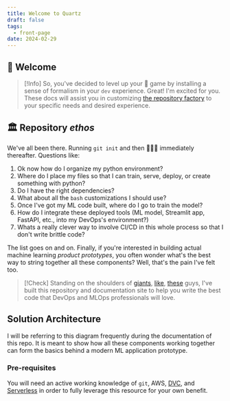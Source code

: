 ```yaml
---
title: Welcome to Quartz
draft: false
tags:
  - front-page
date: 2024-02-29
---
```


##  👋 Welcome

> [!Info]
> So, you've decided to level up your 🐍 game by installing a sense of formalism in your `dev` experience. Great! I'm excited for you. These docs will assist you in customizing [the repository factory](https://github.com/with-context-engine/repository-factory) to your specific needs and desired experience. 

## 🏛️ Repository *ethos*

We've all been there. Running `git init` and then 🤷🏽‍♂️ immediately thereafter. Questions like: 

1. Ok now how do I organize my python environment? 
2. Where do I place my files so that I can train, serve, deploy, or create something with python? 
3. Do I have the right dependencies? 
4. What about all the `bash` customizations I should use? 
5. Once I've got my ML code built, where do I go to train the model? 
6. How do I integrate these deployed tools (ML model, Streamlit app, FastAPI, etc., into my DevOps's environment?)
7. Whats a really clever way to involve CI/CD in this whole process so that I don't write brittle code? 

The list goes on and on. Finally, if you're interested in building actual machine learning *product prototypes*, you often wonder what's the best way to string together all these components? Well, that's the pain I've felt too. 

> [!Check]
> Standing on the shoulders of [giants](https://github.com/radix-ai/poetry-cookiecutter/tree/main), [like](https://stefanbuck.com/blog/codeless-contributions-with-github-issue-forms), [these](https://stefanbuck.com/blog/repository-templates-meets-github-actions) guys, I've built this repository and documentation site to help you write the best code that DevOps and MLOps professionals will love. 

## Solution Architecture

I will be referring to this diagram frequently during the documentation of this repo. It is meant to show how all these components working together can form the basics behind a modern ML application prototype. 



### Pre-requisites

You will need an active working knowledge of `git`, AWS, [DVC](http://dvc.org), and [Serverless](https://www.serverless.com/) in order to fully leverage this resource for your own benefit. 